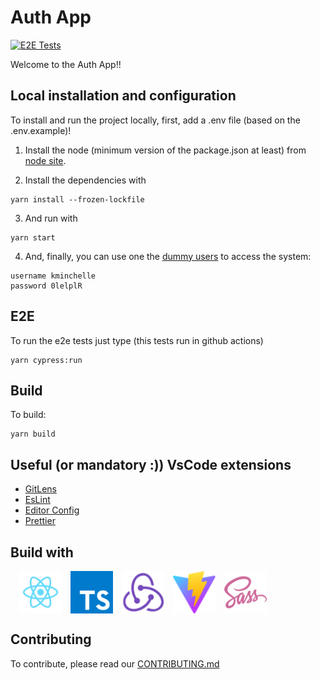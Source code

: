 # Auth App

[![E2E Tests](https://github.com/harrisonhenri/auth-app/actions/workflows/main.yml/badge.svg?branch=master)](https://github.com/harrisonhenri/auth-app/actions/workflows/main.yml/badge.svg?branch=master)

Welcome to the Auth App!!

## Local installation and configuration

To install and run the project locally, first, add a .env file (based on the .env.example)!

1. Install the node (minimum version of the package.json at least) from [node site](https://nodejs.org/en/download/).

2. Install the dependencies with

```=sh
yarn install --frozen-lockfile
```

3. And run with

```=sh
yarn start
```

4. And, finally, you can use one the [dummy users](https://dummyjson.com/users) to access the system:

```=sh
username kminchelle
password 0lelplR
```

## E2E

To run the e2e tests just type (this tests run in github actions)

```=sh
yarn cypress:run
```

## Build

To build:

```=sh
yarn build
```

## Useful (or mandatory :)) VsCode extensions

- [GitLens](https://marketplace.visualstudio.com/items?itemName=eamodio.gitlens)
- [EsLint](https://marketplace.visualstudio.com/items?itemName=dbaeumer.vscode-eslint)
- [Editor Config](https://marketplace.visualstudio.com/items?itemName=EditorConfig.EditorConfig)
- [Prettier](https://marketplace.visualstudio.com/items?itemName=esbenp.prettier-vscode)

## Build with

<div>
<img align="left" alt="ReactJs" width="68px" style="margin-left:1em" src="https://raw.githubusercontent.com/github/explore/80688e429a7d4ef2fca1e82350fe8e3517d3494d/topics/react/react.png" />
<img align="left" alt="Typescript" width="68px" style="margin-left:1em" src="https://raw.githubusercontent.com/github/explore/80688e429a7d4ef2fca1e82350fe8e3517d3494d/topics/typescript/typescript.png" />
<img align="left" alt="Redux" width="68px" style="margin-left:1em" src="https://raw.githubusercontent.com/github/explore/80688e429a7d4ef2fca1e82350fe8e3517d3494d/topics/redux/redux.png" />
<img align="left" alt="Vite" width="68px" style="margin-left:1em" src="./public/vite.svg" />
<img align="left" alt="Sass" width="68px" style="margin-left:1em" src="https://raw.githubusercontent.com/github/explore/80688e429a7d4ef2fca1e82350fe8e3517d3494d/topics/sass/sass.png" />
<br /><br /><br /><br />
</div>

## Contributing

To contribute, please read our [CONTRIBUTING.md](./CONTRIBUTING.md)
